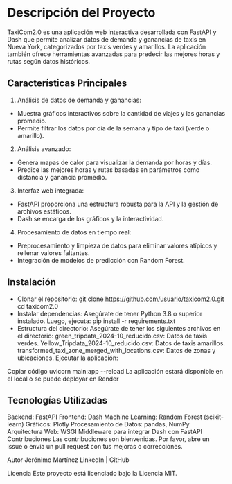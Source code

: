 # Descripción del Proyecto
TaxiCom2.0 es una aplicación web interactiva desarrollada con FastAPI y Dash que permite analizar datos de demanda y ganancias de taxis en Nueva York, categorizados por taxis verdes y amarillos. La aplicación también ofrece herramientas avanzadas para predecir las mejores horas y rutas según datos históricos.

## Características Principales
1. Análisis de datos de demanda y ganancias:
  - Muestra gráficos interactivos sobre la cantidad de viajes y las ganancias promedio.
  - Permite filtrar los datos por día de la semana y tipo de taxi (verde o amarillo).
2. Análisis avanzado:
  - Genera mapas de calor para visualizar la demanda por horas y días.
  - Predice las mejores horas y rutas basadas en parámetros como distancia y ganancia promedio.
3. Interfaz web integrada:
  - FastAPI proporciona una estructura robusta para la API y la gestión de archivos estáticos.
  - Dash se encarga de los gráficos y la interactividad.
4. Procesamiento de datos en tiempo real:
  - Preprocesamiento y limpieza de datos para eliminar valores atípicos y rellenar valores faltantes.
  - Integración de modelos de predicción con Random Forest.

## Instalación
- Clonar el repositorio:
git clone https://github.com/usuario/taxicom2.0.git
cd taxicom2.0
- Instalar dependencias: Asegúrate de tener Python 3.8 o superior instalado. Luego, ejecuta:
pip install -r requirements.txt
- Estructura del directorio: Asegúrate de tener los siguientes archivos en el directorio:
  green_tripdata_2024-10_reducido.csv: Datos de taxis verdes.
  Yellow_Tripdata_2024-10_reducido.csv: Datos de taxis amarillos.
  transformed_taxi_zone_merged_with_locations.csv: Datos de zonas y ubicaciones.
Ejecutar la aplicación:

Copiar código
uvicorn main:app --reload
La aplicación estará disponible en el local o se puede deployar en Render

## Tecnologías Utilizadas
Backend: FastAPI
Frontend: Dash
Machine Learning: Random Forest (scikit-learn)
Gráficos: Plotly
Procesamiento de Datos: pandas, NumPy
Arquitectura Web: WSGI Middleware para integrar Dash con FastAPI
Contribuciones
Las contribuciones son bienvenidas. Por favor, abre un issue o envía un pull request con tus mejoras o correcciones.

Autor
Jerónimo Martínez
LinkedIn | GitHub

  Licencia
  Este proyecto está licenciado bajo la Licencia MIT.
